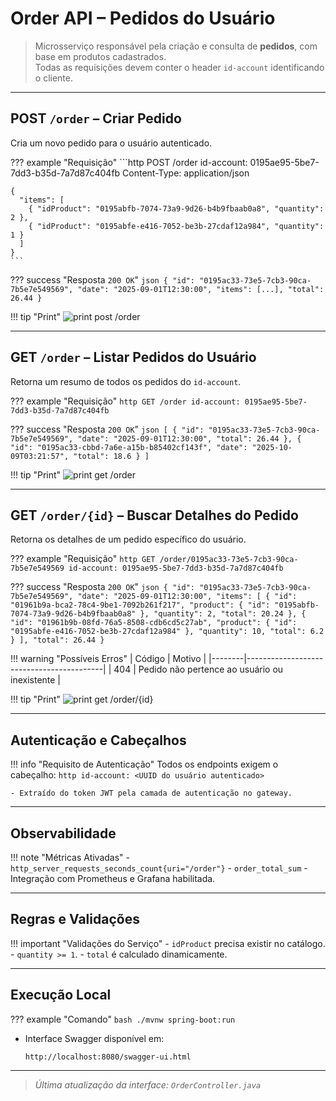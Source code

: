 
#  Order API – Pedidos do Usuário

> Microsserviço responsável pela criação e consulta de **pedidos**, com base em produtos cadastrados.  
> Todas as requisições devem conter o header `id-account` identificando o cliente.

---

##  POST `/order` – Criar Pedido

Cria um novo pedido para o usuário autenticado.

??? example "Requisição"
    ```http
    POST /order
    id-account: 0195ae95-5be7-7dd3-b35d-7a7d87c404fb
    Content-Type: application/json

    {
      "items": [
        { "idProduct": "0195abfb-7074-73a9-9d26-b4b9fbaab0a8", "quantity": 2 },
        { "idProduct": "0195abfe-e416-7052-be3b-27cdaf12a984", "quantity": 1 }
      ]
    }
    ```

??? success "Resposta `200 OK`"
    ```json
    {
      "id": "0195ac33-73e5-7cb3-90ca-7b5e7e549569",
      "date": "2025-09-01T12:30:00",
      "items": [...],
      "total": 26.44
    }
    ```

!!! tip "Print"
    ![print post /order](./imgs/post_order.png)

---

##  GET `/order` – Listar Pedidos do Usuário

Retorna um resumo de todos os pedidos do `id-account`.

??? example "Requisição"
    ```http
    GET /order
    id-account: 0195ae95-5be7-7dd3-b35d-7a7d87c404fb
    ```

??? success "Resposta `200 OK`"
    ```json
    [
      {
        "id": "0195ac33-73e5-7cb3-90ca-7b5e7e549569",
        "date": "2025-09-01T12:30:00",
        "total": 26.44
      },
      {
        "id": "0195ac33-cbbd-7a6e-a15b-b85402cf143f",
        "date": "2025-10-09T03:21:57",
        "total": 18.6
      }
    ]
    ```

!!! tip "Print"
    ![print get /order](./imgs/get_orders.png)

---

##  GET `/order/{id}` – Buscar Detalhes do Pedido

Retorna os detalhes de um pedido específico do usuário.

??? example "Requisição"
    ```http
    GET /order/0195ac33-73e5-7cb3-90ca-7b5e7e549569
    id-account: 0195ae95-5be7-7dd3-b35d-7a7d87c404fb
    ```

??? success "Resposta `200 OK`"
    ```json
    {
      "id": "0195ac33-73e5-7cb3-90ca-7b5e7e549569",
      "date": "2025-09-01T12:30:00",
      "items": [
        {
          "id": "01961b9a-bca2-78c4-9be1-7092b261f217",
          "product": { "id": "0195abfb-7074-73a9-9d26-b4b9fbaab0a8" },
          "quantity": 2,
          "total": 20.24
        },
        {
          "id": "01961b9b-08fd-76a5-8508-cdb6cd5c27ab",
          "product": { "id": "0195abfe-e416-7052-be3b-27cdaf12a984" },
          "quantity": 10,
          "total": 6.2
        }
      ],
      "total": 26.44
    }
    ```

!!! warning "Possíveis Erros"
    | Código | Motivo                                  |
    |--------|------------------------------------------|
    | 404    | Pedido não pertence ao usuário ou inexistente |

!!! tip "Print"
    ![print get /order/{id}](./imgs/get_order_by_id.png)

---

## Autenticação e Cabeçalhos

!!! info "Requisito de Autenticação"
    Todos os endpoints exigem o cabeçalho:
    ```http
    id-account: <UUID do usuário autenticado>
    ```

    - Extraído do token JWT pela camada de autenticação no gateway.

---

##  Observabilidade

!!! note "Métricas Ativadas"
    - `http_server_requests_seconds_count{uri="/order"}`
    - `order_total_sum`
    - Integração com Prometheus e Grafana habilitada.

---

##  Regras e Validações

!!! important "Validações do Serviço"
    - `idProduct` precisa existir no catálogo.
    - `quantity >= 1`.
    - `total` é calculado dinamicamente.

---

##  Execução Local

??? example "Comando"
    ```bash
    ./mvnw spring-boot:run
    ```

- Interface Swagger disponível em:
  ```
  http://localhost:8080/swagger-ui.html
  ```

---

> _Última atualização da interface: `OrderController.java`_
